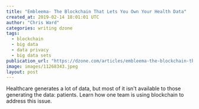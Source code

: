 ```yaml
---
title: "Embleema- The Blockchain That Lets You Own Your Health Data"
created_at: 2019-02-14 18:01:01 UTC
author: "Chris Ward"
categories: writing dzone
tags:
  - blockchain
  - big data
  - data privacy
  - big data sets
publication_url: "https://dzone.com/articles/embleema-the-blockchain-that-lets-you-own-your-hea"
image: images/11268343.jpeg
layout: post
---
```

Healthcare generates a lot of data, but most of it isn't available to those generating the data: patients. Learn how one team is using blockchain to address this issue.

